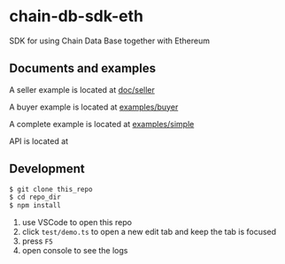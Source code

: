 # chain-db-sdk-eth

SDK for using Chain Data Base together with Ethereum

## Documents and examples

A seller example is located at [doc/seller](doc/seller)

A buyer example is located at [examples/buyer](examples/buyer)

A complete example is located at [examples/simple](examples/simple)

API is located at [](doc/api)

## Development

```bash
$ git clone this_repo
$ cd repo_dir
$ npm install
```

1. use VSCode to open this repo
2. click `test/demo.ts` to open a new edit tab and keep the tab is focused
3. press `F5`
4. open console to see the logs
